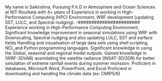   My name is Saikrishna, Pursuing P.h.D in Atmosphere and Ocean Sciences at NIT-Rourkela with 4+ years of Experience in working in High-Performance Computing (HPC)    Environment, WRF development (updating SST, LULC, and Spectral nudging).
-#######################
    Experience working in High-Performance Computing Environment,
    Significant knowledge improvement in seasonal simulations using WRF with Downscaling, Spectral nudging and also updating LULC, SST and surface fields
    Handling and visualisation of large data sets using shell scripting, NCL,and Python programming languages.
    Significant knowledge in using the Global, seasonal and regional model outputs. 
    Gained knowledge in (WRF-3DVAR) assimilating the satellite radiance (INSAT-3D/3DR) for better simulation of extreme rainfall events during summer monsoon. 
    Proficient in databases, Microsoft Word, PowerPoint, and Excel
    Proficient in downloading and handling the climate data (ex: CMIP5/6)
